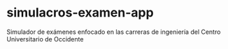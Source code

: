 # simulacros-examen-app
Simulador de exámenes enfocado en las carreras de ingeniería del Centro Universitario de Occidente
